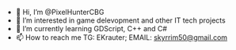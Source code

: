 - 👋 Hi, I’m @PixelHunterCBG
- 👀 I’m interested in game delevopment and other IT tech projects
- 🌱 I’m currently learning GDScript, C++ and C#
- 📫 How to reach me TG: EKrauter; EMAIL: skyrrim50@gmail.com

<!---
PixelHunterCBG/PixelHunterCBG is a ✨ special ✨ repository because its `README.md` (this file) appears on your GitHub profile.
You can click the Preview link to take a look at your changes.
--->

